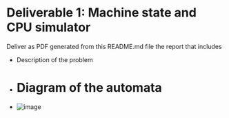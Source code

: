 # Deliverable 1: Machine state and CPU simulator

Deliver as PDF generated from this README.md file the report that includes

* Description of the problem
 

* # Diagram of the automata
* ![image](https://github.com/JuanZambrano2000/robot_TC2037/assets/88795402/10d8d398-22a7-438d-a39d-3d3528f39d5c)

